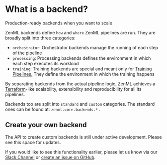 # What is a backend?
Production-ready backends when you want to scale

ZenML backends define `how` and `where` ZenML pipelines are run. They are broadly split into three categories:

* `orchestrator`: Orchestrator backends manage the running of each step of the pipeline
* `processing`: Processing backends defines the environment in which each step executes its workload
* `training`: Training backends are special and meant only for [Training Pipelines.](../pipelines/training-pipeline.md) They define the environment in which the training happens

By separating backends from the actual pipeline logic, ZenML achieves a [Terraform](https://www.terraform.io/)-like scalability, extensibility and reproducibility for all its pipelines.

Backends too are split into `standard` and `custom` categories. The standard ones can be found at: `zenml.core.backends.*` . 

## Create your own backend
The API to create custom backends is still under active development. Please see this space for updates.

If you would like to see this functionality earlier, please let us know via our [Slack Channel](https://zenml.io/slack-invite/) 
or [create an issue on GitHub](https://https://github.com/maiot-io/zenml).
